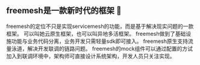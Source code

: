 ## freemesh是一款新时代的框架 👋
freemesh的定位不只是实现servicemesh的功能，而是基于解决现实问题的一款框架。
可以叫她云原生框架，也可以叫异地多活框架。
freemesh做到了基础设施功能与业务代码分离，业务开发只需轻量sdk即可接入。
freemesh原生支持流量泳道，解决开发联调的链路问题。
freemesh的mock组件可以通过配置的方试加入到联调环境中，架构师可直接设计系统架构，开发人员只关注实现。
